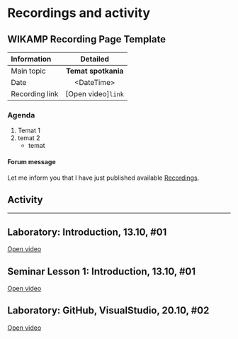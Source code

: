# Recordings and activity

## WIKAMP Recording Page Template

| Information    |      Detailed       |
| :------------- | :-----------------: |
| Main topic     | **Temat spotkania** |
| Date           |    \<DateTime\>     |
| Recording link | [Open video]`link`  |

### Agenda

1. Temat 1
1. temat 2
   - temat

#### Forum message

Let me inform you that I have just published available [Recordings](https://ife.edu.p.lodz.pl/course/view.php?id=224#section-3).

## Activity

___

## Laboratory: Introduction, 13.10, #01

[Open video](https://youtu.be/04Ie7l98SwA)

## Seminar Lesson 1: Introduction, 13.10, #01

[Open video](https://youtu.be/JW8TInqJv50)

## Laboratory:  GitHub, VisualStudio, 20.10, #02

[Open video](https://youtu.be/DSzQWy8WnAE)
